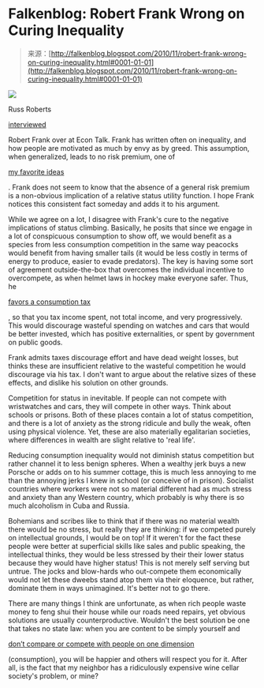 <!--yml
category: 未分类
date: 2024-05-12 21:16:18
-->

# Falkenblog: Robert Frank Wrong on Curing Inequality

> 来源：[http://falkenblog.blogspot.com/2010/11/robert-frank-wrong-on-curing-inequality.html#0001-01-01](http://falkenblog.blogspot.com/2010/11/robert-frank-wrong-on-curing-inequality.html#0001-01-01)

[![](img/63ca776212a3e0d80bb1a559bb95bf0f.png)](https://blogger.googleusercontent.com/img/b/R29vZ2xl/AVvXsEjpFaCdbLVIn_U-9noP9njd5g37v3d_jCUBMlYr4wRQeKXeVHhzzUmxymtrGqFoiiulwQz7CXDTbKwFQSJmBWcIMSrLNfOn06sv7_qz3fQHf_kK7j-7tm0pM5lS5q1bTXDmQGqOFQ/s1600/robertfrank.jpg)

Russ Roberts

[interviewed](http://www.econtalk.org/archives/2010/11/robert_frank_on_1.html)

Robert Frank over at Econ Talk. Frank has written often on inequality, and how people are motivated as much by envy as by greed. This assumption, when generalized, leads to no risk premium, one of

[my favorite ideas](http://www.efalken.com/video/chap7/index.html)

. Frank does not seem to know that the absence of a general risk premium is a non-obvious implication of a relative status utility function. I hope Frank notices this consistent fact someday and adds it to his argument.

While we agree on a lot, I disagree with Frank's cure to the negative implications of status climbing. Basically, he posits that since we engage in a lot of conspicuous consumption to show off, we would benefit as a species from less consumption competition in the same way peacocks would benefit from having smaller tails (it would be less costly in terms of energy to produce, easier to evade predators). The key is having some sort of agreement outside-the-box that overcomes the individual incentive to overcompete, as when helmet laws in hockey make everyone safer. Thus, he

[favors a consumption tax](http://www.nytimes.com/2008/11/09/business/09frank.html)

, so that you tax income spent, not total income, and very progressively. This would discourage wasteful spending on watches and cars that would be better invested, which has positive externalities, or spent by government on public goods.

Frank admits taxes discourage effort and have dead weight losses, but thinks these are insufficient relative to the wasteful competition he would discourage via his tax. I don't want to argue about the relative sizes of these effects, and dislike his solution on other grounds.

Competition for status in inevitable. If people can not compete with wristwatches and cars, they will compete in other ways. Think about schools or prisons. Both of these places contain a lot of status competition, and there is a lot of anxiety as the strong ridicule and bully the weak, often using physical violence. Yet, these are also materially egalitarian societies, where differences in wealth are slight relative to 'real life'.

Reducing consumption inequality would not diminish status competition but rather channel it to less benign spheres. When a wealthy jerk buys a new Porsche or adds on to his summer cottage, this is much less annoying to me than the annoying jerks I knew in school (or conceive of in prison). Socialist countries where workers were not so material different had as much stress and anxiety than any Western country, which probably is why there is so much alcoholism in Cuba and Russia.

Bohemians and scribes like to think that if there was no material wealth there would be no stress, but really they are thinking: if we competed purely on intellectual grounds, I would be on top! If it weren't for the fact these people were better at superficial skills like sales and public speaking, the intellectual thinks, they would be less stressed by their their lower status because they would have higher status! This is not merely self serving but untrue. The jocks and blow-hards who out-compete them economically would not let these dweebs stand atop them via their eloquence, but rather, dominate them in ways unimagined. It's better not to go there.

There are many things I think are unfortunate, as when rich people waste money to feng shui their house while our roads need repairs, yet obvious solutions are usually counterproductive. Wouldn't the best solution be one that takes no state law: when you are content to be simply yourself and

[don’t compare or compete with people on one dimension](http://www.wikihow.com/Stop-Comparing-Yourself-to-Others)

(consumption), you will be happier and others will respect you for it. After all, is the fact that my neighbor has a ridiculously expensive wine cellar society's problem, or mine?